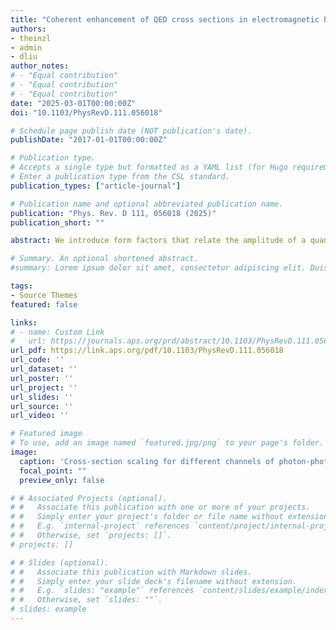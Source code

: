```yaml
---
title: "Coherent enhancement of QED cross sections in electromagnetic backgrounds"
authors:
- theinzl
- admin
- dliu
author_notes:
# - "Equal contribution"
# - "Equal contribution"
# - "Equal contribution"
date: "2025-03-01T00:00:00Z"
doi: "10.1103/PhysRevD.111.056018"

# Schedule page publish date (NOT publication's date).
publishDate: "2017-01-01T00:00:00Z"

# Publication type.
# Accepts a single type but formatted as a YAML list (for Hugo requirements).
# Enter a publication type from the CSL standard.
publication_types: ["article-journal"]

# Publication name and optional abbreviated publication name.
publication: "Phys. Rev. D 111, 056018 (2025)"
publication_short: ""

abstract: We introduce form factors that relate the amplitude of a quantum electrodynamics (QED) process in vacuum to its corresponding background-field process. The latter is characterized by a reduced S-matrix element where one or more photon field operators are replaced by classical background fields. In the associated Feynman diagram, external photon lines are supplanted with lines representing the c-number field. This modifies the cross section by factors proportional to powers of the Fourier amplitude of the classical field (and its complex conjugate). We demonstrate this explicitly by comparing different reaction channels of low-energy photon-photon scattering in a classical background. We find that background field cross sections typically undergo coherent enhancement and for some reaction channels display a more favorable scaling with center-of-mass energy compared to the vacuum process. Similar coherent enhancement may be found for leading-order pair annihilation to one photon, but this competes with kinematic suppression. This suppression can be minimized by using an x-ray free electron laser as the classical background.

# Summary. An optional shortened abstract.
#summary: Lorem ipsum dolor sit amet, consectetur adipiscing elit. Duis posuere tellus ac convallis placerat. Proin tincidunt magna sed ex sollicitudin condimentum.

tags:
- Source Themes
featured: false

links:
# - name: Custom Link
#   url: https://journals.aps.org/prd/abstract/10.1103/PhysRevD.111.056018
url_pdf: https://link.aps.org/pdf/10.1103/PhysRevD.111.056018
url_code: ''
url_dataset: ''
url_poster: ''
url_project: ''
url_slides: ''
url_source: ''
url_video: ''

# Featured image
# To use, add an image named `featured.jpg/png` to your page's folder. 
image:
  caption: 'Cross-section scaling for different channels of photon-photon scattering'
  focal_point: ""
  preview_only: false

# # Associated Projects (optional).
# #   Associate this publication with one or more of your projects.
# #   Simply enter your project's folder or file name without extension.
# #   E.g. `internal-project` references `content/project/internal-project/index.md`.
# #   Otherwise, set `projects: []`.
# projects: []

# # Slides (optional).
# #   Associate this publication with Markdown slides.
# #   Simply enter your slide deck's filename without extension.
# #   E.g. `slides: "example"` references `content/slides/example/index.md`.
# #   Otherwise, set `slides: ""`.
# slides: example
---
```


<!-- # {{% callout note %}}
# Click the *Cite* button above to demo the feature to enable visitors to import publication metadata into their reference management software.
# {{% /callout %}}

# {{% callout note %}}
# Create your slides in Markdown - click the *Slides* button to check out the example.
# {{% /callout %}}

# Add the publication's **full text** or **supplementary notes** here. You can use rich formatting such as including [code, math, and images](https://docs.hugoblox.com/content/writing-markdown-latex/). -->
